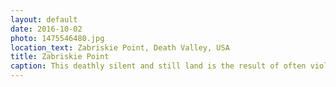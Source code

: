 ```yaml
---
layout: default
date: 2016-10-02
photo: 1475546480.jpg
location_text: Zabriskie Point, Death Valley, USA
title: Zabriskie Point
caption: This deathly silent and still land is the result of often violent actions of water and earthquakes. The black layer is lava and many different minerals are around such as borax, gypsum and calcite.
---
```

